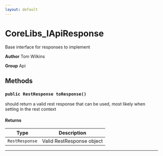 ```yaml
---
layout: default
---
```

# CoreLibs_IApiResponse

Base interface for responses to implement


**Author** Tom Wilkins


**Group** Api

## Methods
### `public RestResponse toResponse()`

should return a valid rest response that can be used, most likely when setting in the rest context

#### Returns

|Type|Description|
|---|---|
|`RestResponse`|Valid RestResponse object|

---
